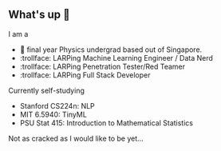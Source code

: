 ## What's up 👋

I am a 
- :school_satchel: final year Physics undergrad based out of Singapore.
- :trollface: LARPing Machine Learning Engineer / Data Nerd 
- :trollface: LARPing Penetration Tester/Red Teamer
- :trollface: LARPing Full Stack Developer

Currently self-studying
- Stanford CS224n: NLP
- MIT 6.5940: TinyML
- PSU Stat 415: Introduction to Mathematical Statistics 

Not as cracked as I would like to be yet...



